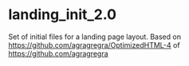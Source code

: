 # landing_init_2.0
Set of initial files for a landing page layout. Based on https://github.com/agragregra/OptimizedHTML-4 of https://github.com/agragregra

